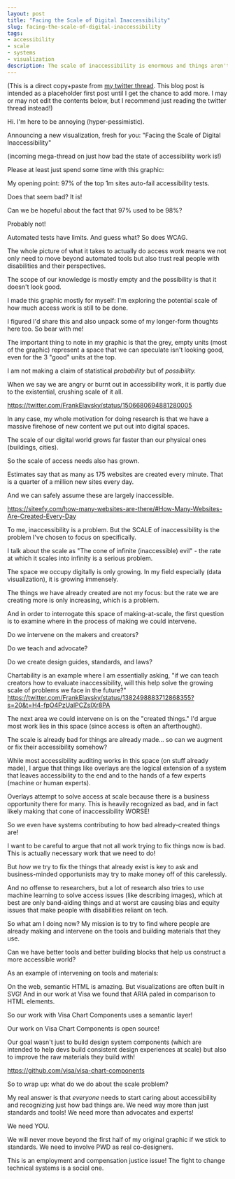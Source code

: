 ```yaml
---
layout: post
title: "Facing the Scale of Digital Inaccessibility"
slug: facing-the-scale-of-digital-inaccessibility
tags:
- accessibility
- scale
- systems
- visualization
description: The scale of inaccessibility is enormous and things aren't looking too good.
---
```


(This is a direct copy+paste from [my twitter thread](https://twitter.com/FrankElavsky/status/1507434583150805001?s=20&t=gnqOcTMQXPD4jeXAfzc_gQ). This blog post is intended as a placeholder first post until I get the chance to add more. I may or may not edit the contents below, but I recommend just reading the twitter thread instead!)

Hi. I'm here to be annoying (hyper-pessimistic).

Announcing a new visualization, fresh for you:
"Facing the Scale of Digital Inaccessibility"

(incoming mega-thread on just how bad the state of accessibility work is!)

Please at least just spend some time with this graphic:

My opening point:
97% of the top 1m sites auto-fail accessibility tests.

Does that seem bad? It is!

Can we be hopeful about the fact that 97% used to be 98%?

Probably not!

Automated tests have limits. And guess what? So does WCAG.

The whole picture of what it takes to actually do access work means we not only need to move beyond automated tools but also trust real people with disabilities and their perspectives.

The scope of our knowledge is mostly empty and the possibility is that it doesn't look good.

I made this graphic mostly for myself: I'm exploring the potential scale of how much access work is still to be done.

I figured I'd share this and also unpack some of my longer-form thoughts here too. So bear with me!

The important thing to note in my graphic is that the grey, empty units (most of the graphic) represent a space that we can speculate isn't looking good, even for the 3 "good" units at the top.

I am not making a claim of statistical *probability* but of *possibility.*

When we say we are angry or burnt out in accessibility work, it is partly due to the existential, crushing scale of it all.

https://twitter.com/FrankElavsky/status/1506680694881280005

In any case, my whole motivation for doing research is that we have a massive firehose of new content we put out into digital spaces.

The scale of our digital world grows far faster than our physical ones (buildings, cities).

So the scale of access needs also has grown.

Estimates say that as many as 175 websites are created every minute. That is a quarter of a million new sites every day.

And we can safely assume these are largely inaccessible.

https://siteefy.com/how-many-websites-are-there/#How-Many-Websites-Are-Created-Every-Day

To me, inaccessibility is a problem. But the SCALE of inaccessibility is the problem I've chosen to focus on specifically.

I talk about the scale as "The cone of infinite (inaccessible) evil" - the rate at which it scales into infinity is a serious problem.

The space we occupy digitally is only growing. In my field especially (data visualization), it is growing immensely.

The things we have already created are not my focus: but the rate we are creating more is only increasing, which is a problem.

And in order to interrogate this space of making-at-scale, the first question is to examine where in the process of making we could intervene.

Do we intervene on the makers and creators?

Do we teach and advocate?

Do we create design guides, standards, and laws?

Chartability is an example where I am essentially asking, "if we can teach creators how to evaluate inaccessibility, will this help solve the growing scale of problems we face in the future?"
 https://twitter.com/FrankElavsky/status/1382498883712868355?s=20&t=H4-fpO4PzUalPCZsIXr8PA

 The next area we could intervene on is on the "created things." I'd argue most work lies in this space (since access is often an afterthought).

The scale is already bad for things are already made... so can we augment or fix their accessibility somehow?

While most accessibility auditing works in this space (on stuff already made), I argue that things like overlays are the logical extension of a system that leaves accessibility to the end and to the hands of a few experts (machine or human experts).

Overlays attempt to solve access at scale because there is a business opportunity there for many. This is heavily recognized as bad, and in fact likely making that cone of inaccessibility WORSE!

So we even have systems contributing to how bad already-created things are!

I want to be careful to argue that not all work trying to fix things now is bad. This is actually necessary work that we need to do!

But *how* we try to fix the things that already exist is key to ask and business-minded opportunists may try to make money off of this carelessly.

And no offense to researchers, but a lot of research also tries to use machine learning to solve access issues (like describing images), which at best are only band-aiding things and at worst are causing bias and equity issues that make people with disabilities reliant on tech.

So what am I doing now? My mission is to try to find where people are already making and intervene on the tools and building materials that they use.

Can we have better tools and better building blocks that help us construct a more accessible world?

As an example of intervening on tools and materials:

On the web, semantic HTML is amazing. But visualizations are often built in SVG! And in our work at Visa we found that ARIA paled in comparison to HTML elements.

So our work with Visa Chart Components uses a semantic layer!

Our work on Visa Chart Components is open source! 

Our goal wasn't just to build design system components (which are intended to help devs build consistent design experiences at scale) but also to improve the raw materials they build with!

https://github.com/visa/visa-chart-components

So to wrap up: what do we do about the scale problem?

My real answer is that *everyone* needs to start caring about accessibility and recognizing just how bad things are. We need way more than just standards and tools! We need more than advocates and experts!

We need YOU.

We will never move beyond the first half of my original graphic if we stick to standards. We need to involve PWD as real co-designers.

This is an employment and compensation justice issue! The fight to change technical systems is a social one.


